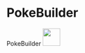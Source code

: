 # PokeBuilder
PokeBuilder
<img src="https://github.com/Fortissimo18/PokeBuilder/blob/MyOwnVersion/demo/Order.gif" width="40" height="40" />

